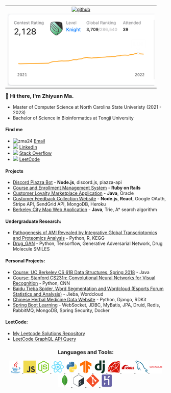 <table align="right" >
  <tr>
    <td align="center">
      <a href="https://github.com/ZhiyuanMa2017">
        <img src="https://github-readme-stats.vercel.app/api?username=ZhiyuanMa2017&count_private=true&show_icons=true"  alt="github" >
      <a/>
    </td>
  </tr>
  <tr>
    <td align="center">
      <a href="https://leetcode.com/hongsuzu/">
        <img src="https://github.com/ZhiyuanMa2017/LeetCode-Contest-Rating-Screenshot/blob/master/lc.png" width="460" height="225" alt="leetcode"</td>
      <a/>
  </tr>
</table>

### 👋 Hi there, I'm Zhiyuan Ma.

- Master of Computer Science at North Carolina State Univeristy (2021 - 2023)
- Bachelor of Science in Bioinformatics at Tongji University


#### Find me

- <img src="https://cdn.jsdelivr.net/npm/simple-icons@4.0.0/icons/gmail.svg" alt="zma24" style="height: 1rem"> [Email](mailto:zma24@ncsu.edu)
- <img src="https://cdn.jsdelivr.net/npm/simple-icons@4.0.0/icons/linkedin.svg" style="height: 1rem"> [LinkedIn](https://www.linkedin.com/in/zhiyuanma2021/)
- <img src="https://cdn.jsdelivr.net/npm/simple-icons@4.0.0/icons/stackoverflow.svg" style="height: 1rem"> [Stack Overflow](https://stackoverflow.com/users/12843886)
- <img src="https://cdn.jsdelivr.net/npm/simple-icons@4.0.0/icons/leetcode.svg" style="height: 1rem"> [LeetCode](https://leetcode.com/hongsuzu/)



#### Projects

- [Discord Piazza Bot](https://github.com/ZhiyuanMa2017/Discord-Piazza-Bot) - **Node.js**, discord.js, piazza-api
- [Course and Enrollment Management System](https://github.com/ZhiyuanMa2017/Course-and-Enrollment-Management) - **Ruby on Rails**
- [Customer Loyalty Marketplace Application](https://github.com/540-Database/Customer-Loyalty-Marketplace-Application) - **Java**, Oracle
- [Customer Feedback Collection Website](https://github.com/ZhiyuanMa2017/Node-with-React) - **Node.js**, **React**, Google OAuth, Stripe API, SendGrid API, MongoDB, Heroku
- [Berkeley City Map Web Application](https://github.com/ZhiyuanMa2017/Bear-Maps) - **Java**, Trie, A* search algorithm

#### Undergraduate Research:
- [Pathogenesis of AMI Revealed by Integrative Global Transcriptomics and Proteomics Analysis](https://github.com/ZhiyuanMa2017/AMI_analysis) - Python, R, KEGG
- [Drug_GAN](https://github.com/ZhiyuanMa2017/Drug_GAN) - Python, Tensorflow, Generative Adversarial Network, Drug Molecule SMILES

#### Personal Projects:
- [Course: UC Berkeley CS 61B Data Structures, Spring 2018](https://github.com/ZhiyuanMa2017/CS61B-sp18) - Java
- [Course: Stanford CS231n: Convolutional Neural Networks for Visual Recognition](https://github.com/ZhiyuanMa2017/cs231n-Spring-2017) - Python, CNN
- [Baidu Tieba Spider, Word Segmentation and Wordcloud (Esports Forum Statistics and Analysis)](https://github.com/ZhiyuanMa2017/tieba_spider) - Jieba, Wordcloud
- [Chinese Herbal Medicine Data Website](https://github.com/ZhiyuanMa2017/Chinese_Herbal_Medicine_Data_Website) - Python, Django, RDKit
- [Spring Boot Learning](https://github.com/ZhiyuanMa2017/Spring-learning) - WebSocket, JDBC, MyBatis, JPA, Druid, Redis, RabbitMQ, MongoDB, Spring Security, Docker

#### LeetCode:
- [My Leetcode Solutions Repository](https://github.com/ZhiyuanMa2017/leetcode)  
- [LeetCode GraphQL API Query](https://github.com/ZhiyuanMa2017/LeetCode-API)

<h3 align="middle">Languages and Tools:</h3>

<p align="middle"> 
  <a href="https://www.java.com" target="_blank"> <img src="https://raw.githubusercontent.com/devicons/devicon/master/icons/java/java-original.svg" alt="java" width="40" height="40"/> </a> 
  <a href="https://developer.mozilla.org/en-US/docs/Web/JavaScript" target="_blank" rel="noreferrer"> <img src="https://raw.githubusercontent.com/devicons/devicon/master/icons/javascript/javascript-original.svg" alt="javascript" width="40" height="40"/> </a> 
  <a href="https://nodejs.org" target="_blank" rel="noreferrer"> <img src="https://raw.githubusercontent.com/devicons/devicon/master/icons/nodejs/nodejs-original.svg" alt="nodejs" width="40" height="40"/> </a>
   <a href="https://reactjs.org/" target="_blank" rel="noreferrer"> <img src="https://raw.githubusercontent.com/devicons/devicon/master/icons/react/react-original.svg" alt="react" width="40" height="40"/> </a>
  <a href="https://www.python.org" target="_blank"> <img src="https://raw.githubusercontent.com/devicons/devicon/master/icons/python/python-original.svg" alt="python" width="40" height="40"/> </a> 
  <a href="https://www.tensorflow.org" target="_blank"> <img src="https://raw.githubusercontent.com/devicons/devicon/master/icons/tensorflow/tensorflow-original.svg" alt="tensorflow" width="40" height="40"/> </a> 
    <a href="https://www.djangoproject.com/" target="_blank"> <img src="https://raw.githubusercontent.com/devicons/devicon/master/icons/django/django-plain.svg" alt="django" width="40" height="40"/> </a>
     <a href="https://www.ruby-lang.org/en/" target="_blank" rel="noreferrer"> <img src="https://raw.githubusercontent.com/devicons/devicon/master/icons/ruby/ruby-plain.svg" alt="ruby" width="40" height="40"/> </a>
   <a href="https://rubyonrails.org" target="_blank" rel="noreferrer"> <img src="https://raw.githubusercontent.com/devicons/devicon/master/icons/rails/rails-plain-wordmark.svg" alt="rails" width="40" height="40"/> </a>
  <a href="https://www.mysql.com/" target="_blank" rel="noreferrer"> <img src="https://raw.githubusercontent.com/devicons/devicon/master/icons/mysql/mysql-original.svg" alt="mysql" width="40" height="40"/> </a>
 <a href="https://www.oracle.com/" target="_blank" rel="noreferrer"> <img src="https://raw.githubusercontent.com/devicons/devicon/master/icons/oracle/oracle-original.svg" alt="oracle" width="40" height="40"/> </a> 
  <a href="https://www.mongodb.com/" target="_blank" rel="noreferrer"> <img src="https://raw.githubusercontent.com/devicons/devicon/master/icons/mongodb/mongodb-original.svg" alt="mongodb" width="40" height="40"/> </a> 
  <a href="https://www.gnu.org/software/bash/" target="_blank" rel="noreferrer"> <img src="https://raw.githubusercontent.com/devicons/devicon/master/icons/bash/bash-original.svg" alt="bash" width="40" height="40"/> </a> 
  <a href="https://git-scm.com/" target="_blank"> <img src="https://raw.githubusercontent.com/devicons/devicon/master/icons/git/git-original.svg" alt="git" width="40" height="40"/> </a> 
  <a href="https://heroku.com" target="_blank" rel="noreferrer"> <img src="https://raw.githubusercontent.com/devicons/devicon/master/icons/heroku/heroku-plain.svg" alt="heroku" width="40" height="40"/> </a> 
</p>
